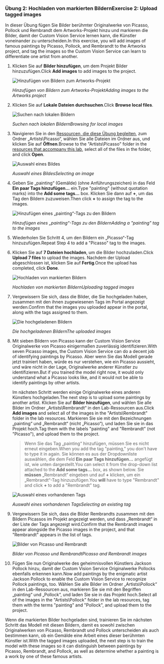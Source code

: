 ### <a name="exercise-2-upload-tagged-images"></a><span data-ttu-id="c2fee-101">Übung 2: Hochladen von markierten Bildern</span><span class="sxs-lookup"><span data-stu-id="c2fee-101">Exercise 2: Upload tagged images</span></span>

<span data-ttu-id="c2fee-102">In dieser Übung fügen Sie Bilder berühmter Originalwerke von Picasso, Pollock und Rembrandt dem Artworks-Projekt hinzu und markieren die Bilder, damit der Custom Vision Service lernen kann, die Künstler voneinander zu unterscheiden.</span><span class="sxs-lookup"><span data-stu-id="c2fee-102">In this exercise, you will add images of famous paintings by Picasso, Pollock, and Rembrandt to the Artworks project, and tag the images so the Custom Vision Service can learn to differentiate one artist from another.</span></span>
  
1. <span data-ttu-id="c2fee-103">Klicken Sie auf **Bilder hinzufügen**, um dem Projekt Bilder hinzuzufügen.</span><span class="sxs-lookup"><span data-stu-id="c2fee-103">Click **Add images** to add images to the project.</span></span>

    ![Hinzufügen von Bildern zum Artworks-Projekt](../images/portal-click-add-images.png)

    <span data-ttu-id="c2fee-105">_Hinzufügen von Bildern zum Artworks-Projekt_</span><span class="sxs-lookup"><span data-stu-id="c2fee-105">_Adding images to the Artworks project_</span></span> 
 
1. <span data-ttu-id="c2fee-106">Klicken Sie auf **Lokale Dateien durchsuchen**.</span><span class="sxs-lookup"><span data-stu-id="c2fee-106">Click **Browse local files**.</span></span>

    ![Suchen nach lokalen Bildern](../images/portal-click-browse-local-files.png)

    <span data-ttu-id="c2fee-108">_Suchen nach lokalen Bildern_</span><span class="sxs-lookup"><span data-stu-id="c2fee-108">_Browsing for local images_</span></span> 
 
1. <span data-ttu-id="c2fee-109">Navigieren Sie in den [Ressourcen, die diese Übung begleiten](https://a4r.blob.core.windows.net/public/cvs-resources.zip), zum Ordner „Artists\Picasso“, wählen Sie alle Dateien im Ordner aus, und klicken Sie auf **Öffnen**.</span><span class="sxs-lookup"><span data-stu-id="c2fee-109">Browse to the "Artists\Picasso" folder in the [resources that accompany this lab](https://a4r.blob.core.windows.net/public/cvs-resources.zip), select all of the files in the folder, and click **Open**.</span></span>

    ![Auswahl eines Bildes](../images/fe-browse-picasso-01.png)

    <span data-ttu-id="c2fee-111">_Auswahl eines Bildes_</span><span class="sxs-lookup"><span data-stu-id="c2fee-111">_Selecting an image_</span></span> 
 
1. <span data-ttu-id="c2fee-112">Geben Sie „painting“ (Gemälde) (ohne Anführungszeichen) in das Feld **Ein paar Tags hinzufügen...** ein.</span><span class="sxs-lookup"><span data-stu-id="c2fee-112">Type "painting" (without quotation marks) into the **Add some tags...** box.</span></span> <span data-ttu-id="c2fee-113">Klicken Sie dann auf **+**, um das Tag den Bildern zuzuweisen.</span><span class="sxs-lookup"><span data-stu-id="c2fee-113">Then click **+** to assign the tag to the images.</span></span>

    ![Hinzufügen eines „painting“-Tags zu den Bildern](../images/portal-add-tags-01.png)

    <span data-ttu-id="c2fee-115">_Hinzufügen eines „painting“-Tags zu den Bildern_</span><span class="sxs-lookup"><span data-stu-id="c2fee-115">_Adding a "painting" tag to the images_</span></span> 

1. <span data-ttu-id="c2fee-116">Wiederholen Sie Schritt 4, um den Bildern ein „Picasso“-Tag hinzuzufügen.</span><span class="sxs-lookup"><span data-stu-id="c2fee-116">Repeat Step 4 to add a "Picasso" tag to the images.</span></span>

1. <span data-ttu-id="c2fee-117">Klicken Sie auf **7 Dateien hochladen**, um die Bilder hochzuladen.</span><span class="sxs-lookup"><span data-stu-id="c2fee-117">Click **Upload 7 files** to upload the images.</span></span> <span data-ttu-id="c2fee-118">Nachdem der Upload abgeschlossen ist, klicken Sie auf **Fertig**.</span><span class="sxs-lookup"><span data-stu-id="c2fee-118">Once the upload has completed, click **Done**.</span></span>

    ![Hochladen von markierten Bildern](../images/upload-picasso-images.png)

    <span data-ttu-id="c2fee-120">_Hochladen von markierten Bildern_</span><span class="sxs-lookup"><span data-stu-id="c2fee-120">_Uploading tagged images_</span></span> 

1. <span data-ttu-id="c2fee-121">Vergewissern Sie sich, dass die Bilder, die Sie hochgeladen haben, zusammen mit den ihnen zugewiesenen Tags im Portal angezeigt werden.</span><span class="sxs-lookup"><span data-stu-id="c2fee-121">Confirm that the images you uploaded appear in the portal, along with the tags assigned to them.</span></span>

    ![Die hochgeladenen Bildern](../images/portal-tagged-01.png)

    <span data-ttu-id="c2fee-123">_Die hochgeladenen Bildern_</span><span class="sxs-lookup"><span data-stu-id="c2fee-123">_The uploaded images_</span></span> 

1. <span data-ttu-id="c2fee-124">Mit sieben Bildern von Picasso kann der Custom Vision Service Originalwerke von Picasso einigermaßen zuverlässig identifizieren.</span><span class="sxs-lookup"><span data-stu-id="c2fee-124">With seven Picasso images, the Custom Vision Service can do a decent job of identifying paintings by Picasso.</span></span> <span data-ttu-id="c2fee-125">Aber wenn Sie das Modell gerade jetzt trainiert haben, würde es nur verstehen, wie ein Picasso aussieht, und wäre nicht in der Lage, Originalwerke anderer Künstler zu identifizieren.</span><span class="sxs-lookup"><span data-stu-id="c2fee-125">But if you trained the model right now, it would only understand what a Picasso looks like, and it would not be able to identify paintings by other artists.</span></span>

    <span data-ttu-id="c2fee-126">Im nächsten Schritt werden einige Originalwerke eines anderen Künstlers hochgeladen.</span><span class="sxs-lookup"><span data-stu-id="c2fee-126">The next step is to upload some paintings by another artist.</span></span> <span data-ttu-id="c2fee-127">Klicken Sie auf **Bilder hinzufügen**, und wählen Sie alle Bilder im Ordner „Artists\Rembrandt“ in den Lab-Ressourcen aus.</span><span class="sxs-lookup"><span data-stu-id="c2fee-127">Click **Add images** and select all of the images in the "Artists\Rembrandt" folder in the lab resources.</span></span> <span data-ttu-id="c2fee-128">Markieren Sie sie mit den Bezeichnungen „painting“ und „Rembrandt“ (nicht „Picasso“), und laden Sie sie in das Projekt hoch.</span><span class="sxs-lookup"><span data-stu-id="c2fee-128">Tag them with the labels "painting" and "Rembrandt" (not "Picasso"), and upload them to the project.</span></span>

    > <span data-ttu-id="c2fee-129">Wenn Sie das Tag „painting“ hinzufügen, müssen Sie es nicht erneut eingeben.</span><span class="sxs-lookup"><span data-stu-id="c2fee-129">When you add the tag "painting," you don't have to type it in again.</span></span> <span data-ttu-id="c2fee-130">Sie können es aus der Dropdownliste auswählen, die dem Feld **Ein paar Tags hinzufügen...** angefügt ist, wie unten dargestellt.</span><span class="sxs-lookup"><span data-stu-id="c2fee-130">You can select it from the drop-down list attached to the **Add some tags...** box, as shown below.</span></span> <span data-ttu-id="c2fee-131">Sie **müssen** „Rembrandt“ eingeben und auf **+** klicken, um ein „Rembrandt“-Tag hinzuzufügen.</span><span class="sxs-lookup"><span data-stu-id="c2fee-131">You **will** have to type "Rembrandt" and click **+** to add a "Rembrandt" tag.</span></span>

    ![Auswahl eines vorhandenen Tags](../images/select-painting-tag.png)

    <span data-ttu-id="c2fee-133">_Auswahl eines vorhandenen Tags_</span><span class="sxs-lookup"><span data-stu-id="c2fee-133">_Selecting an existing tag_</span></span> 

1. <span data-ttu-id="c2fee-134">Vergewissern Sie sich, dass die Bilder Rembrandts zusammen mit den Bildern Picassos im Projekt angezeigt werden, und dass „Rembrandt“ in der Liste der Tags angezeigt wird.</span><span class="sxs-lookup"><span data-stu-id="c2fee-134">Confirm that the Rembrandt images appear alongside the Picasso images in the project, and that "Rembrandt" appears in the list of tags.</span></span>

    ![Bilder von Picasso und Rembrandt](../images/portal-tagged-02.png)

    <span data-ttu-id="c2fee-136">_Bilder von Picasso und Rembrandt_</span><span class="sxs-lookup"><span data-stu-id="c2fee-136">_Picasso and Rembrandt images_</span></span> 

1. <span data-ttu-id="c2fee-137">Fügen Sie nun Originalwerke des geheimnisvollen Künstlers Jackson Pollock hinzu, damit der Custom Vision Service Originalwerke Pollocks ebenfalls erkennen kann.</span><span class="sxs-lookup"><span data-stu-id="c2fee-137">Now add paintings by the enigmatic artist Jackson Pollock to enable the Custom Vision Service to recognize Pollock paintings, too.</span></span> <span data-ttu-id="c2fee-138">Wählen Sie alle Bilder im Ordner „Artists\Pollock“ in den Lab-Ressourcen aus, markieren Sie sie mit den Begriffen „painting“ und „Pollock“, und laden Sie sie in das Projekt hoch.</span><span class="sxs-lookup"><span data-stu-id="c2fee-138">Select all of the images in the "Artists\Pollock" folder in the lab resources, tag them with the terms "painting" and "Pollock", and upload them to the project.</span></span>

<span data-ttu-id="c2fee-139">Wenn die markierten Bilder hochgeladen sind, trainieren Sie im nächsten Schritt das Modell mit diesen Bildern, damit es sowohl zwischen Originalwerken von Picasso, Rembrandt und Pollock unterscheiden als auch bestimmen kann, ob ein Gemälde eine Arbeit eines dieser berühmten Künstler ist.</span><span class="sxs-lookup"><span data-stu-id="c2fee-139">With the tagged images uploaded, the next step is to train the model with these images so it can distinguish between paintings by Picasso, Rembrandt, and Pollock, as well as determine whether a painting is a work by one of these famous artists.</span></span>